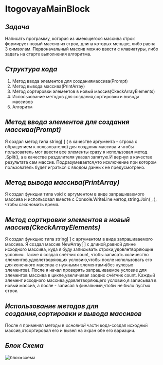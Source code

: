 # ItogovayaMainBlock
*Задача*
-
   Написать программу, которая из имеющегося массива строк формирует новый массив из строк, длина которых меньше, либо равна 3 символам. 
Первоначальный массив можно ввести с клавиатуры, либо задать на старте выполнения алгоритма.

*Структура кода*
-
1. Метод ввода элементов для созданиямассива(Prompt)
2. Метод вывода массива(PrintArray)
3. Метод сортировки элементов в новый массив(CkeckArrayElements)
4. Использование методов для создания,сортировки и вывода массивов
5. Алгоритм

*Метод ввода элементов для создания массива(Prompt)*
-
Я создал метод типа string[ ] ( в качестве аргумента - строка с обращением к пользователю) для создания массива и чтобы пользователь мог ввести все элементы сразу я использовал метод .Split(), а в качестве разделителя указал запятую.И вернул в качестве результата сам массив.
Подразумевается,что исключение при котором пользователь будет играться с вводом данных не предусмотрено.

*Метод вывода массива(PrintArray)*
-
Я создал функции типа void с аргументом в виде запрашиваемого  массива и использовал вместе с Console.WriteLine метод string.Join( , ), чтобы сэкономить время.

*Метод сортировки элементов в новый массив(CkeckArrayElements)*
-
Я создал функцию типа string[ ] с аргументом в виде запрашиваемого  массива. Я создал массив NewArray[ ] с длиной,равной длине исходного массива, куда я буду записывать строки,удовлетворяющие условию. Также я создал счётчик count, чтобы записать количество элементов,удовлетворяющих условию,чтобы после использовать его для конечного массива с нужными элементами(без нулевых элементов).
После я начал проверять запрашиваемое условие для элементов массива в цикле,увеличивая заодно счётчик count. Каждый элемент исходного массива,удовлетворяющего условию,я записывал в новый массив, а после - записал в финальный,чтобы не было пустых строк.

*Использование методов для создания,сортировки и вывода массивов*
-
После я применял методы в *основной* части кода-создал исходный массив,отсортировал его и вывел на экран обе его вариации.

*Блок Схема*
-

![блок=схема](diagram(1).png)

